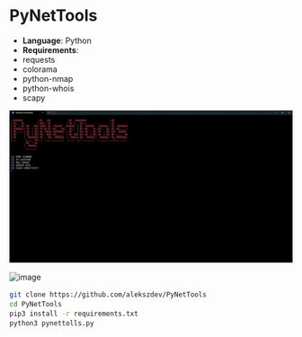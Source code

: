 # PyNetTools

- **Language**: Python
- **Requirements**:
- requests
- colorama
- python-nmap
- python-whois
- scapy

![image](https://raw.githubusercontent.com/alekszdev/PyNetTools/refs/heads/main/PyNetTools.gif)

![image](https://github.com/user-attachments/assets/cc707845-4e5e-435c-aece-547ad07c57ee)

```bash
git clone https://github.com/alekszdev/PyNetTools
cd PyNetTools
pip3 install -r requirements.txt
python3 pynettolls.py
